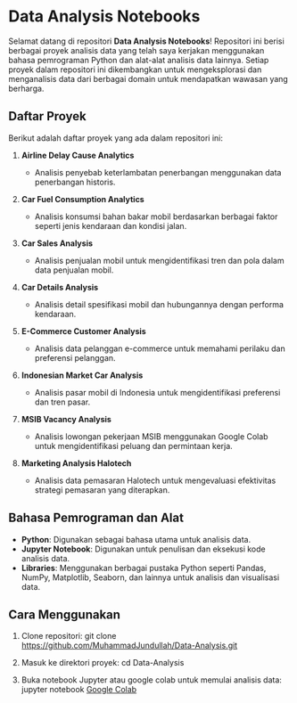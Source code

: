 # Data Analysis Notebooks

Selamat datang di repositori **Data Analysis Notebooks**! Repositori ini berisi berbagai proyek analisis data yang telah saya kerjakan menggunakan bahasa pemrograman Python dan alat-alat analisis data lainnya. Setiap proyek dalam repositori ini dikembangkan untuk mengeksplorasi dan menganalisis data dari berbagai domain untuk mendapatkan wawasan yang berharga.

## Daftar Proyek

Berikut adalah daftar proyek yang ada dalam repositori ini:

1. **Airline Delay Cause Analytics**
   - Analisis penyebab keterlambatan penerbangan menggunakan data penerbangan historis.
   
2. **Car Fuel Consumption Analytics**
   - Analisis konsumsi bahan bakar mobil berdasarkan berbagai faktor seperti jenis kendaraan dan kondisi jalan.
   
3. **Car Sales Analysis**
   - Analisis penjualan mobil untuk mengidentifikasi tren dan pola dalam data penjualan mobil.
   
4. **Car Details Analysis**
   - Analisis detail spesifikasi mobil dan hubungannya dengan performa kendaraan.
   
5. **E-Commerce Customer Analysis**
   - Analisis data pelanggan e-commerce untuk memahami perilaku dan preferensi pelanggan.
   
6. **Indonesian Market Car Analysis**
   - Analisis pasar mobil di Indonesia untuk mengidentifikasi preferensi dan tren pasar.
   
7. **MSIB Vacancy Analysis**
   - Analisis lowongan pekerjaan MSIB menggunakan Google Colab untuk mengidentifikasi peluang dan permintaan kerja.
   
8. **Marketing Analysis Halotech**
   - Analisis data pemasaran Halotech untuk mengevaluasi efektivitas strategi pemasaran yang diterapkan.

## Bahasa Pemrograman dan Alat

- **Python**: Digunakan sebagai bahasa utama untuk analisis data.
- **Jupyter Notebook**: Digunakan untuk penulisan dan eksekusi kode analisis data.
- **Libraries**: Menggunakan berbagai pustaka Python seperti Pandas, NumPy, Matplotlib, Seaborn, dan lainnya untuk analisis dan visualisasi data.

## Cara Menggunakan

1. Clone repositori:
   git clone https://github.com/MuhammadJundullah/Data-Analysis.git

2. Masuk ke direktori proyek:
   cd Data-Analysis

3. Buka notebook Jupyter atau google colab untuk memulai analisis data:
   jupyter notebook
   <a href="https://colab.research.google.com" target="_blank">Google Colab</a>
